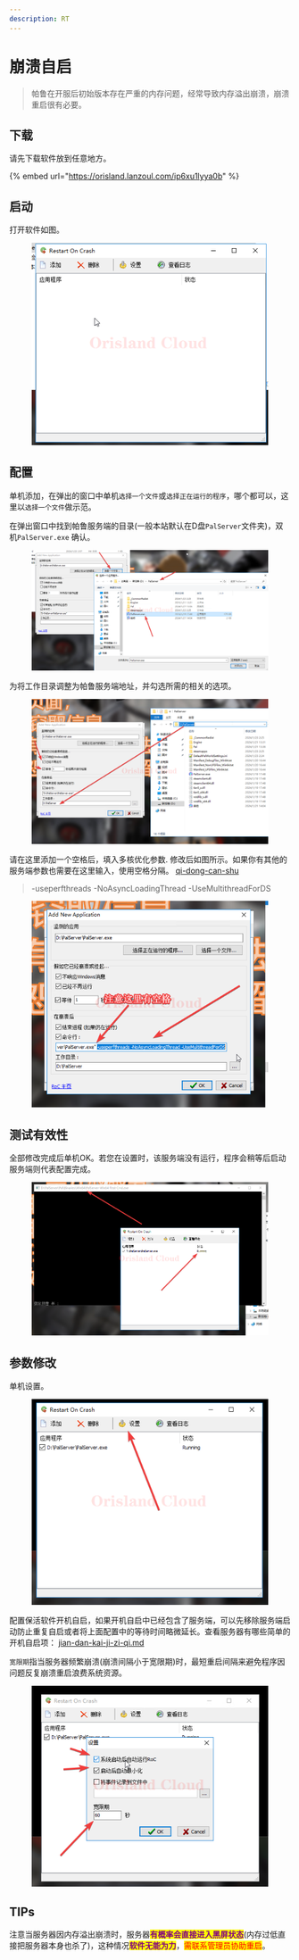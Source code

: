 ```yaml
---
description: RT
---
```


# 崩溃自启

> 帕鲁在开服后初始版本存在严重的内存问题，经常导致内存溢出崩溃，崩溃重启很有必要。

## 下载

请先下载软件放到任意地方。

{% embed url="https://orisland.lanzoul.com/ip6xu1lyya0b" %}

## 启动

打开软件如图。

<figure><img src="../../../.gitbook/assets/mstsc_aUO4drhBB8.png" alt=""><figcaption></figcaption></figure>

## 配置

单机添加，在弹出的窗口中单机`选择一个文件`或`选择正在运行的程序`，哪个都可以，这里以`选择一个文件`做示范。

在弹出窗口中找到帕鲁服务端的目录(一般本站默认在D盘`PalServer`文件夹)，双机`PalServer.exe` 确认。

<figure><img src="../../../.gitbook/assets/mstsc_85gIXatwak.png" alt=""><figcaption></figcaption></figure>

为将工作目录调整为帕鲁服务端地址，并勾选所需的相关的选项。

<figure><img src="../../../.gitbook/assets/mstsc_wvwPgfzhT1.png" alt=""><figcaption></figcaption></figure>

请在这里添加一个空格后，填入多核优化参数. 修改后如图所示。如果你有其他的服务端参数也需要在这里输入，使用空格分隔。 [qi-dong-can-shu](qi-dong-can-shu/ "mention")

> \-useperfthreads -NoAsyncLoadingThread -UseMultithreadForDS

<figure><img src="../../../.gitbook/assets/mstsc_JSiarYBN5M.png" alt=""><figcaption></figcaption></figure>

## 测试有效性

全部修改完成后单机OK。若您在设置时，该服务端没有运行，程序会稍等后启动服务端则代表配置完成。

<figure><img src="../../../.gitbook/assets/mstsc_Xt8ygKcLEU.png" alt=""><figcaption></figcaption></figure>

## 参数修改

单机设置。

<figure><img src="../../../.gitbook/assets/mstsc_jZuY4ICqPU.png" alt=""><figcaption></figcaption></figure>

配置保活软件开机自启，如果开机自启中已经包含了服务端，可以先移除服务端启动防止重复自启或者将上面配置中的等待时间略微延长。查看服务器有哪些简单的开机自启项： [jian-dan-kai-ji-zi-qi.md](../../../xi-tong-bian-xie-cao-zuo/kai-ji-zi-qi/jian-dan-kai-ji-zi-qi.md "mention")

`宽限期`指当服务器频繁崩溃(崩溃间隔小于宽限期)时，最短重启间隔来避免程序因问题反复崩溃重启浪费系统资源。

<figure><img src="../../../.gitbook/assets/mstsc_QgsmEU5KJb.png" alt=""><figcaption></figcaption></figure>

## TIPs

注意当服务器因内存溢出崩溃时，服务器<mark style="color:purple;">**有概率会直接进入黑屏状态**</mark>(内存过低直接把服务器本身也杀了)，这种情况<mark style="color:purple;">**软件无能为力**</mark>，<mark style="color:red;">需联系管理员协助重启</mark>。

